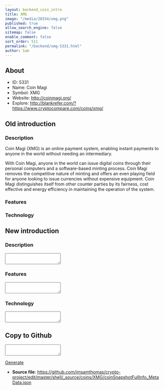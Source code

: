 ```yaml
---
layout: backend_coin_intro
title: XMG
image: "/media/20154/xmg.png"
published: true
allow_search_engine: false
sitemap: false
enable_comment: false
sort_order: 511
permalink: "/backend/xmg-5331.html"
author: Sam
---
```


## About

- ID: 5331
- Name: Coin Magi
- Symbol: XMG
- Website: http://coinmagi.org/
- Explore: http://blankrefer.com/?https://www.cryptocompare.com/coins/xmg/


## Old introduction

### Description

<p>Coin Magi (XMG) is an online payment system, enabling instant payments to anyone in the world without needing an intermediary.</p><p>With Coin Magi, anyone in the world can issue digital coins through their personal computers and a software-based minting process. Coin Magi removes the competitive nature of minting and offers an even playing field for anyone looking to issue currencies without expensive equipment. Coin Magi distinguishes itself from other counter parties by its fairness, cost effective and energy efficiency in maintaining the operation of the system.</p>

### Features


### Technology




## New introduction


### Description
<textarea id="meta_description" name="description"></textarea>

### Features
<textarea id="meta_features" name="features"></textarea>

### Technology
<textarea id="meta_technology" name="technology"></textarea>


## Copy to Github

<textarea id="coinsnapshotfullinfo_metadata"></textarea>

<a href="#gen" onclick="generateMetaDatJson()">Generate</a>

- **Source file**: <a href="https://github.com/imsamthomas/crypto-project/edit/master/shell/_source/coins/XMG/coinSnapshotFullInfo_MetaData.json">https://github.com/imsamthomas/crypto-project/edit/master/shell/_source/coins/XMG/coinSnapshotFullInfo_MetaData.json</a>

